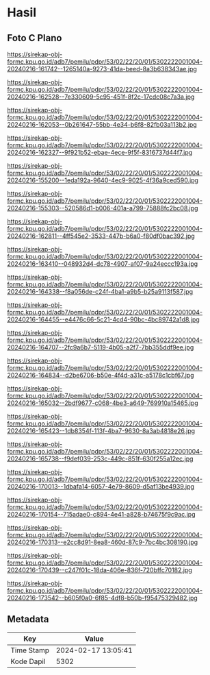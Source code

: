 # Hasil

## Foto C Plano

https://sirekap-obj-formc.kpu.go.id/adb7/pemilu/pdpr/53/02/22/20/01/5302222001004-20240216-161742--1265140a-9273-41da-beed-8a3b638343ae.jpg

https://sirekap-obj-formc.kpu.go.id/adb7/pemilu/pdpr/53/02/22/20/01/5302222001004-20240216-162528--7e330609-5c95-451f-8f2c-17cdc08c7a3a.jpg

https://sirekap-obj-formc.kpu.go.id/adb7/pemilu/pdpr/53/02/22/20/01/5302222001004-20240216-162053--0b261647-55bb-4e34-b6f8-82fb03a113b2.jpg

https://sirekap-obj-formc.kpu.go.id/adb7/pemilu/pdpr/53/02/22/20/01/5302222001004-20240216-162327--9f921b52-ebae-4ece-9f5f-8316737d44f7.jpg

https://sirekap-obj-formc.kpu.go.id/adb7/pemilu/pdpr/53/02/22/20/01/5302222001004-20240216-155200--1eda192a-9640-4ec9-9025-4f36a9ced590.jpg

https://sirekap-obj-formc.kpu.go.id/adb7/pemilu/pdpr/53/02/22/20/01/5302222001004-20240216-155303--520586d1-b006-401a-a799-75888fc2bc08.jpg

https://sirekap-obj-formc.kpu.go.id/adb7/pemilu/pdpr/53/02/22/20/01/5302222001004-20240216-162811--4ff545e2-3533-447b-b6a0-f80df0bac392.jpg

https://sirekap-obj-formc.kpu.go.id/adb7/pemilu/pdpr/53/02/22/20/01/5302222001004-20240216-163410--048932d4-dc78-4907-af07-9a24eccc193a.jpg

https://sirekap-obj-formc.kpu.go.id/adb7/pemilu/pdpr/53/02/22/20/01/5302222001004-20240216-164338--f8a056de-c24f-4ba1-a9b5-b25a9113f587.jpg

https://sirekap-obj-formc.kpu.go.id/adb7/pemilu/pdpr/53/02/22/20/01/5302222001004-20240216-164455--e4476c66-5c21-4cd4-90bc-4bc89742a1d8.jpg

https://sirekap-obj-formc.kpu.go.id/adb7/pemilu/pdpr/53/02/22/20/01/5302222001004-20240216-164707--2fc9a6b7-5119-4b05-a2f7-7bb355ddf9ee.jpg

https://sirekap-obj-formc.kpu.go.id/adb7/pemilu/pdpr/53/02/22/20/01/5302222001004-20240216-164834--d2be6706-b50e-4f4d-a31c-a5178c1cbf67.jpg

https://sirekap-obj-formc.kpu.go.id/adb7/pemilu/pdpr/53/02/22/20/01/5302222001004-20240216-165032--2bdf9677-c068-4be3-a649-769910a15465.jpg

https://sirekap-obj-formc.kpu.go.id/adb7/pemilu/pdpr/53/02/22/20/01/5302222001004-20240216-165423--1db8354f-113f-4ba7-9630-8a3ab4818e26.jpg

https://sirekap-obj-formc.kpu.go.id/adb7/pemilu/pdpr/53/02/22/20/01/5302222001004-20240216-165738--f9def039-253c-449c-851f-630f255a12ec.jpg

https://sirekap-obj-formc.kpu.go.id/adb7/pemilu/pdpr/53/02/22/20/01/5302222001004-20240216-170013--1dbafa14-6057-4e79-8609-d5af13be4939.jpg

https://sirekap-obj-formc.kpu.go.id/adb7/pemilu/pdpr/53/02/22/20/01/5302222001004-20240216-170154--715adae0-c894-4e41-a828-b74675f9c9ac.jpg

https://sirekap-obj-formc.kpu.go.id/adb7/pemilu/pdpr/53/02/22/20/01/5302222001004-20240216-170313--e2cc8d91-8ea8-460d-87c9-7bc4bc308190.jpg

https://sirekap-obj-formc.kpu.go.id/adb7/pemilu/pdpr/53/02/22/20/01/5302222001004-20240216-170439--c247f01c-18da-406e-836f-720bffc70182.jpg

https://sirekap-obj-formc.kpu.go.id/adb7/pemilu/pdpr/53/02/22/20/01/5302222001004-20240216-173542--b605f0a0-6f85-4df8-b50b-f95475329482.jpg


## Metadata

| Key        | Value               |
| ---------- | ------------------- |
| Time Stamp | 2024-02-17 13:05:41 |
| Kode Dapil | 5302                |



